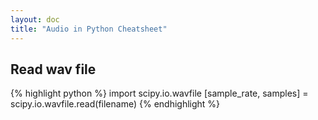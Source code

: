 ```yaml
---
layout: doc
title: "Audio in Python Cheatsheet"
---
```


## Read wav file

{% highlight python %}
import scipy.io.wavfile
[sample_rate, samples] = scipy.io.wavfile.read(filename)
{% endhighlight %}

